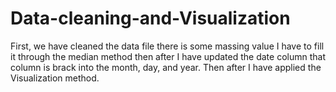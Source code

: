 # Data-cleaning-and-Visualization
First, we have cleaned the data file there is some massing value I have to fill it through the median method then after I have updated the date column that column is brack into the month, day, and year. Then after I have applied the Visualization method.
